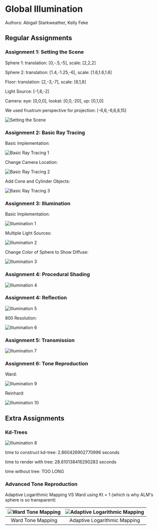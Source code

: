 # Global Illumination

Authors: Abigail Starkweather, Kelly Feke

## Regular Assignments

### Assignment 1: Setting the Scene

Sphere 1: translation: [0,-.5,-5], scale: [2,2,2]

Sphere 2: translation: [1.4,-1.25,-6], scale: [1.6,1.6,1.6]

Floor: translation: [2,-3,-7], scale: [6,1,8]

Light Source: [-1,6,-2]

Camera: eye: [0,0,0], lookat: [0,0,-20], up: [0,1,0]

We used frustrum perspective for projection: [-6,6,-6,6,8,15]

![Setting the Scene](/GlobalIllum/image1.png)

### Assignment 2: Basic Ray Tracing

Basic Implementation:

![Basic Ray Tracing 1](/GlobalIllum/assn1-2.png)

Change Camera Location:

![Basic Ray Tracing 2](/GlobalIllum/assn1-2_1.png)

Add Cone and Cylinder Objects:

![Basic Ray Tracing 3](/GlobalIllum/assn1-2_2.png)

### Assignment 3: Illumination

Basic Implementation:

![Illumination 1](/GlobalIllum/assn3-1.png)

Multiple Light Sources:

![Illumination 2](/GlobalIllum/assn3-2.png)

Change Color of Sphere to Show Diffuse:

![Illumination 3](/GlobalIllum/assn3-1_color.png)

### Assignment 4: Procedural Shading

![Illumination 4](/GlobalIllum/assn4-1.png)

### Assignment 4: Reflection

![Illumination 5](/GlobalIllum/assn5-1.png)

800 Resolution:

![Illumination 6](/GlobalIllum/assn5_800.png)

### Assignment 5: Transmission

![Illumination 7](/GlobalIllum/assn6-1.png)

### Assignment 6: Tone Reproduction

Ward:

![Illumination 9](/GlobalIllum/assn6_ward_t.png)

Reinhard:

![Illumination 10](/GlobalIllum/assn6_rein.png)

## Extra Assignments

### Kd-Trees

![Illumination 8](/GlobalIllum/assn-bun.png)

time to construct kd-tree:  2.860426902770996  seconds

time to render with tree:  28.610138416290283  seconds

time without tree: TOO LONG

### Advanced Tone Reproduction

Adaptive Logarithmic Mapping VS Ward using Kt = 1 (which is why ALM's sphere is so transparent)

| ![Ward Tone Mapping](/GlobalIllum/assn6_ward_t.png) | ![Adaptive Logarithmic Mapping](/GlobalIllum/assn_adaptlog.png) |
|:--------------------------------------------------:|:-------------------------------------------------------------:|
| Ward Tone Mapping                                  | Adaptive Logarithmic Mapping                                  |

